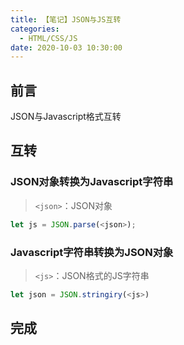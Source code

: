 ```yaml
---
title: 【笔记】JSON与JS互转
categories:
  - HTML/CSS/JS
date: 2020-10-03 10:30:00
---
```


## 前言

JSON与Javascript格式互转

<!-- more -->

## 互转

### JSON对象转换为Javascript字符串

> `<json>`：JSON对象

``` javascript
let js = JSON.parse(<json>);
```

### Javascript字符串转换为JSON对象

> `<js>`：JSON格式的JS字符串

``` javascript
let json = JSON.stringiry(<js>)
```

## 完成

